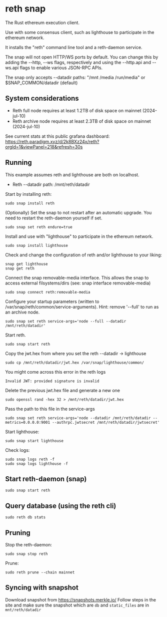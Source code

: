 # reth snap

The Rust ethereum execution client.

Use with some consensus client, such as lighthouse to participate in the ethereum network.

It installs the "reth" command line tool and a reth-daemon service.

The snap will not open HTTP/WS ports by default. You can change this by adding the --http, --ws flags, 
respectively and using the --http.api and --ws.api flags to enable various JSON-RPC APIs. 

The snap only accepts --datadir paths: "/mnt /media /run/media" or $SNAP_COMMON/datadir (default)

## System considerations

* Reth full node requires at least 1.2TB of disk space on mainnet (2024-jul-10)
* Reth archive node requires at least 2.3TB of disk space on mainnet (2024-jul-10)

See current stats at this public grafana dashboard: https://reth.paradigm.xyz/d/2k8BXz24x/reth?orgId=1&viewPanel=218&refresh=30s

## Running

This example assumes reth and lighthouse are both on localhost.

* Reth --datadir path: /mnt/reth/datadir


Start by installing reth:

    sudo snap install reth

(Optionally) Set the snap to not restart after an automatic upgrade. You need to restart the reth-daemon yourself if set.

    sudo snap set reth endure=true

Install and use with "lighthouse" to participate in the ethereum network.

    sudo snap install lighthouse

Check and change the configuration of reth and/or lighthouse to your liking:

    snap get lighthouse
    snap get reth

Connect the snap removable-media interface. This allows the snap to access external filsystems/dirs (see: snap interface removable-media)

    sudo snap connect reth:removable-media

Configure your startup parameters (written to /var/snap/reth/common/service-arguments). Hint: remove '--full' to run as an archive node.

    sudo snap set reth service-args='node --full --datadir /mnt/reth/datadir'

Start reth.

    sudo snap start reth

Copy the jwt.hex from where you set the reth --datadir -> lighthouse

    sudo cp /mnt/reth/datadir/jwt.hex /var/snap/lighthouse/common/

You might come across this error in the reth logs

    Invalid JWT: provided signature is invalid

Delete the previous jwt.hex file and generate a new one

    sudo openssl rand -hex 32 > /mnt/reth/datadir/jwt.hex

Pass the path to this file in the service-args

    sudo snap set reth service-args='node --datadir /mnt/reth/datadir --metrics=0.0.0.0:9001 --authrpc.jwtsecret /mnt/reth/datadir/jwtsecret'

Start lighthouse:

    sudo snap start lighthouse

Check logs:

    sudo snap logs reth -f
    sudo snap logs lighthouse -f

## Start reth-daemon (snap)
    sudo snap start reth

## Query database (using the reth cli)
    sudo reth db stats

## Pruning

Stop the reth-daemon:

    sudo snap stop reth

Prune:
  
    sudo reth prune --chain mainnet

## Syncing with snapshot

Download snapshot from https://snapshots.merkle.io/
Follow steps in the site and make sure the snapshot which are `db` and `static_files` are in `mnt/reth/datadir`